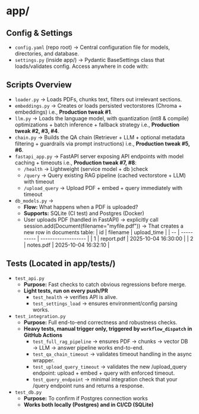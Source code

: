 # app/

## Config & Settings

- `config.yaml` (repo root) → Central configuration file for models, directories, and database.
- `settings.py` (inside app/) → Pydantic BaseSettings class that loads/validates config. Access anywhere in code with:

## Scripts Overview

- `loader.py` → Loads PDFs, chunks text, filters out irrelevant sections.
- `embeddings.py` → Creates or loads persisted vectorstores (Chroma + embeddings) i.e., **Production tweak #1**.
- `llm.py` → Loads the language model, with quantization (int8 & compile) optimizations + batch inference + fallback strategy i.e., **Production tweak #2, #3, #4**.
- `chain.py` → Builds the QA chain (Retriever + LLM + optional metadata filtering + guardrails via prompt instructions) i.e., **Production tweak #5, #6**.
- `fastapi_app.py` → FastAPI server exposing API endpoints with model caching + timeouts i.e., **Production tweak #7, #8**:
  - `/health` → Lightweight (service model + db )check
  - `/query` → Query existing RAG pipeline (cached vectorstore + LLM) with timeout
  - `/upload_query` → Upload PDF + embed + query immediately with timeout
 - `db_models.py`  →
   - **Flow:** What happens when a PDF is uploaded?
   - **Supports:** SQLite (CI test) and Postgres (Docker)
   - User uploads PDF (handled in FastAPI) → explicitly call session.add(Document(filename="myfile.pdf"))  → That creates a new row in documents table:
| id | filename   | upload_time         |
| -- | ---------- | ------------------- |
| 1  | report.pdf | 2025-10-04 16:30:00 |
| 2  | notes.pdf  | 2025-10-04 16:32:10 |


## Tests (Located in app/tests/)

- `test_api.py` 
  - **Purpose:** Fast checks to catch obvious regressions before merge.
  - **Light tests, run on every push/PR**
    - `test_health` → verifies API is alive.
    - `test_settings_load` → ensures environment/config parsing works.
- `test_integration.py` 
  - **Purpose:** Full end-to-end correctness and robustness checks.
  - **Heavy tests, manual trigger only, triggered by `workflow_dispatch` in GitHub Actions**
    - `test_full_rag_pipeline` → ensures PDF → chunks → vector DB → LLM → answer pipeline works end-to-end.
    - `test_qa_chain_timeout` → validates timeout handling in the async wrapper.
    - `test_upload_query_timeout` → validates the new /upload_query endpoint: upload + embed + query with enforced timeout.
    - `test_query_endpoint` → minimal integration check that your /query endpoint runs and returns a response.  
- `test_db.py` 
  - **Purpose:** To confirm if Postgres connection works
  - **Works both locally (Postgres) and in CI/CD (SQLite)**
